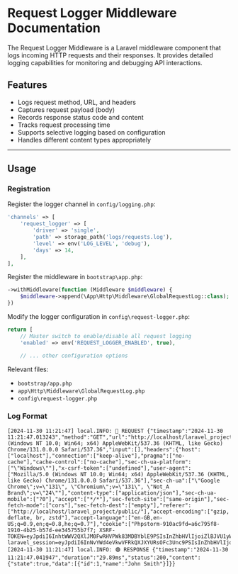 
# Request Logger Middleware Documentation

The Request Logger Middleware is a Laravel middleware component that logs incoming HTTP requests and their responses. It provides detailed logging capabilities for monitoring and debugging API interactions.


## Features
- Logs request method, URL, and headers
- Captures request payload (body)
- Records response status code and content
- Tracks request processing time
- Supports selective logging based on configuration
- Handles different content types appropriately

---

## Usage

### Registration
Register the logger channel in `config/logging.php`:
```php
'channels' => [
    'request_logger' => [
        'driver' => 'single',
        'path' => storage_path('logs/requests.log'),
        'level' => env('LOG_LEVEL', 'debug'),
        'days' => 14,
    ],
],
```

Register the middleware in `bootstrap\app.php`:
```php
->withMiddleware(function (Middleware $middleware) {
    $middleware->append(\App\Http\Middleware\GlobalRequestLog::class);
})
```

Modify the logger configuration in `config\request-logger.php`:
```php
return [
    // Master switch to enable/disable all request logging
    'enabled' => env('REQUEST_LOGGER_ENABLED', true),

    // ... other configuration options
```

Relevant files:
- `bootstrap/app.php`
- `app\Http\Middleware\GlobalRequestLog.php`
- `config\request-logger.php`


### Log Format
```plaintext
[2024-11-30 11:21:47] local.INFO: 🔵 REQUEST {"timestamp":"2024-11-30 11:21:47.013243","method":"GET","url":"http://localhost/laravel_project/public/api/agents/1/customers","ip":"::1","user_agent":"Mozilla/5.0 (Windows NT 10.0; Win64; x64) AppleWebKit/537.36 (KHTML, like Gecko) Chrome/131.0.0.0 Safari/537.36","input":[],"headers":{"host":["localhost"],"connection":["keep-alive"],"pragma":["no-cache"],"cache-control":["no-cache"],"sec-ch-ua-platform":["\"Windows\""],"x-csrf-token":["undefined"],"user-agent":["Mozilla/5.0 (Windows NT 10.0; Win64; x64) AppleWebKit/537.36 (KHTML, like Gecko) Chrome/131.0.0.0 Safari/537.36"],"sec-ch-ua":["\"Google Chrome\";v=\"131\", \"Chromium\";v=\"131\", \"Not_A Brand\";v=\"24\""],"content-type":["application/json"],"sec-ch-ua-mobile":["?0"],"accept":["*/*"],"sec-fetch-site":["same-origin"],"sec-fetch-mode":["cors"],"sec-fetch-dest":["empty"],"referer":["http://localhost/laravel_project/public/"],"accept-encoding":["gzip, deflate, br, zstd"],"accept-language":["en-GB,en-US;q=0.9,en;q=0.8,he;q=0.7"],"cookie":["Phpstorm-910ac9fd=a6c795f8-1910-4b25-b57d-ee345755b7f7; XSRF-TOKEN=eyJpdiI6InhtWWV2QXlJM0FwRHVPWk83MDBYblE9PSIsInZhbHVlIjoiZlBJVU1yWEZNV0hkTFpWQ05MRnE2MnFLZlJ0Z0dxRE10a1JSenN4L1JNMzN2OHh1RHlFQjRsbWVtVnBTV09mZWR4ZkdJRXB2TE5Tay9DWkVSNVJyaXpzVlZOcmgzZk1ielp3UDJ6eHpuSFNJa2NldTVCN3JyVXZTbEhNT0R2Z2YiLCJtYWMiOiJmOGMwYjE2Yzc4YTk5MzViZjkxMmIzM2ViMzU3Yjc3ZWE0NDZlNWMzMjRjMjYzNjcwYjdhY2IwMGQ0MzNmOWZkIiwidGFnIjoiIn0%3D; laravel_session=eyJpdiI6InNvYWd4eVkwVFRkQXJXYURsOFc3Unc9PSIsInZhbHVlIjoieGM2aUlCNXRsZG1CUThlZEhxUjRhRWE3ZGxSMVVGYzF4K0JIWEMwMmdnc3ZzVkw0YitVV2lFNkFWQi9KUHVLeEgyMEdxTlZhbnEzMkFSV2w1NnVJTGJJQkQxVXp4bnhrTWZEamttaGpSMEZ4Q2l2UXRyeUhlOThybnF0UXQ2N3kiLCJtYWMiOiJjODgzYjMzZDY2NzE2YzhlMGQ5YTNiZjRhOGY0ODZmOThmYmU1OTllMzBmNGFkZThkYzYwZTRmOTZkZGFiYWE0IiwidGFnIjoiIn0%3D"]}} 
[2024-11-30 11:21:47] local.INFO: 🟢 RESPONSE {"timestamp":"2024-11-30 11:21:47.041947","duration":"29.89ms","status":200,"content":{"state":true,"data":[{"id":1,"name":"John Smith"}]}} 
```